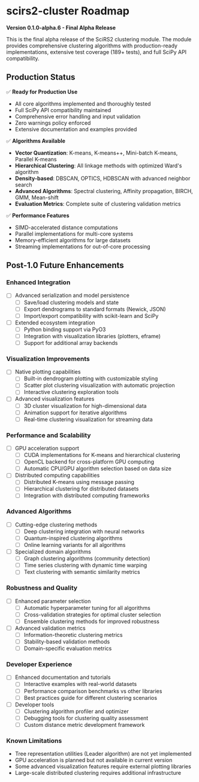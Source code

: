 # scirs2-cluster Roadmap

**Version 0.1.0-alpha.6 - Final Alpha Release**

This is the final alpha release of the SciRS2 clustering module. The module provides comprehensive clustering algorithms with production-ready implementations, extensive test coverage (189+ tests), and full SciPy API compatibility.

## Production Status

✅ **Ready for Production Use**
- All core algorithms implemented and thoroughly tested
- Full SciPy API compatibility maintained
- Comprehensive error handling and input validation
- Zero warnings policy enforced
- Extensive documentation and examples provided

✅ **Algorithms Available**
- **Vector Quantization**: K-means, K-means++, Mini-batch K-means, Parallel K-means
- **Hierarchical Clustering**: All linkage methods with optimized Ward's algorithm
- **Density-based**: DBSCAN, OPTICS, HDBSCAN with advanced neighbor search
- **Advanced Algorithms**: Spectral clustering, Affinity propagation, BIRCH, GMM, Mean-shift
- **Evaluation Metrics**: Complete suite of clustering validation metrics

✅ **Performance Features**
- SIMD-accelerated distance computations
- Parallel implementations for multi-core systems
- Memory-efficient algorithms for large datasets
- Streaming implementations for out-of-core processing

## Post-1.0 Future Enhancements

### Enhanced Integration
- [ ] Advanced serialization and model persistence
  - [ ] Save/load clustering models and state
  - [ ] Export dendrograms to standard formats (Newick, JSON)
  - [ ] Import/export compatibility with scikit-learn and SciPy
- [ ] Extended ecosystem integration
  - [ ] Python binding support via PyO3
  - [ ] Integration with visualization libraries (plotters, eframe)
  - [ ] Support for additional array backends

### Visualization Improvements
- [ ] Native plotting capabilities
  - [ ] Built-in dendrogram plotting with customizable styling
  - [ ] Scatter plot clustering visualization with automatic projection
  - [ ] Interactive clustering exploration tools
- [ ] Advanced visualization features
  - [ ] 3D cluster visualization for high-dimensional data
  - [ ] Animation support for iterative algorithms
  - [ ] Real-time clustering visualization for streaming data

### Performance and Scalability
- [ ] GPU acceleration support
  - [ ] CUDA implementations for K-means and hierarchical clustering
  - [ ] OpenCL backend for cross-platform GPU computing
  - [ ] Automatic CPU/GPU algorithm selection based on data size
- [ ] Distributed computing capabilities
  - [ ] Distributed K-means using message passing
  - [ ] Hierarchical clustering for distributed datasets
  - [ ] Integration with distributed computing frameworks

### Advanced Algorithms
- [ ] Cutting-edge clustering methods
  - [ ] Deep clustering integration with neural networks
  - [ ] Quantum-inspired clustering algorithms
  - [ ] Online learning variants for all algorithms
- [ ] Specialized domain algorithms
  - [ ] Graph clustering algorithms (community detection)
  - [ ] Time series clustering with dynamic time warping
  - [ ] Text clustering with semantic similarity metrics

### Robustness and Quality
- [ ] Enhanced parameter selection
  - [ ] Automatic hyperparameter tuning for all algorithms
  - [ ] Cross-validation strategies for optimal cluster selection
  - [ ] Ensemble clustering methods for improved robustness
- [ ] Advanced validation metrics
  - [ ] Information-theoretic clustering metrics
  - [ ] Stability-based validation methods
  - [ ] Domain-specific evaluation metrics

### Developer Experience
- [ ] Enhanced documentation and tutorials
  - [ ] Interactive examples with real-world datasets
  - [ ] Performance comparison benchmarks vs other libraries
  - [ ] Best practices guide for different clustering scenarios
- [ ] Developer tools
  - [ ] Clustering algorithm profiler and optimizer
  - [ ] Debugging tools for clustering quality assessment
  - [ ] Custom distance metric development framework

### Known Limitations
- Tree representation utilities (Leader algorithm) are not yet implemented
- GPU acceleration is planned but not available in current version
- Some advanced visualization features require external plotting libraries
- Large-scale distributed clustering requires additional infrastructure